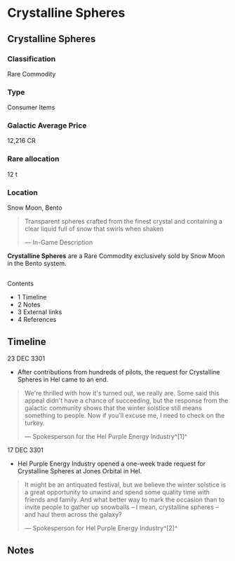 # Crystalline Spheres
## Crystalline Spheres

### Classification

Rare Commodity

### Type

Consumer Items

### Galactic Average Price

12,216 CR

### Rare allocation

12 t

### Location

Snow Moon, Bento

> 
> 
> Transparent spheres crafted from the finest crystal and containing a clear liquid full of snow that swirls when shaken
> 
> 
> — In-Game Description
> 

**Crystalline Spheres** are a Rare Commodity exclusively sold by Snow Moon in the Bento system.

## 

Contents

- 1 Timeline
- 2 Notes
- 3 External links
- 4 References

## Timeline

23 DEC 3301

- After contributions from hundreds of pilots, the request for Crystalline Spheres in Hel came to an end.

> 
> 
> We're thrilled with how it's turned out, we really are. Some said this appeal didn't have a chance of succeeding, but the response from the galactic community shows that the winter solstice still means something to people. Now if you'll excuse me, I need to check on the turkey.
> 
> 
> — Spokesperson for the Hel Purple Energy Industry^[1]^
> 

17 DEC 3301

- Hel Purple Energy Industry opened a one-week trade request for Crystalline Spheres at Jones Orbital in Hel.

> 
> 
> It might be an antiquated festival, but we believe the winter solstice is a great opportunity to unwind and spend some quality time with friends and family. And what better way to mark the occasion than to invite people to gather up snowballs – I mean, crystalline spheres – and haul them across the galaxy?
> 
> 
> — Spokesperson for Hel Purple Energy Industry^[2]^
> 

## Notes